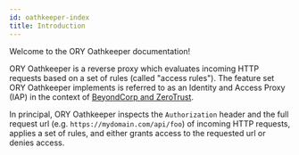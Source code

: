 ```yaml
---
id: oathkeeper-index
title: Introduction
---
```


Welcome to the ORY Oathkeeper documentation!

ORY Oathkeeper is a reverse proxy which evaluates incoming HTTP requests based on a set of rules (called "access rules").
The feature set ORY Oathkeeper implements is referred to as an Identity and Access Proxy (IAP) in the context
of [BeyondCorp and ZeroTrust](https://www.beyondcorp.com).

In principal, ORY Oathkeeper inspects the `Authorization` header and the full request url (e.g. `https://mydomain.com/api/foo`)
of incoming HTTP requests, applies a set of rules, and either grants access to the requested url or denies access.
